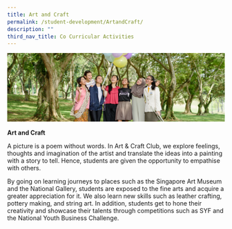 ```yaml
---
title: Art and Craft
permalink: /student-development/ArtandCraft/
description: ""
third_nav_title: Co Curricular Activities
---
```


![](/images/Visual-Performing-Arts-banner.jpg)

**Art and Craft**

A picture is a poem without words. In Art & Craft Club, we explore feelings, thoughts and imagination of the artist and translate the ideas into a painting with a story to tell. Hence, students are given the opportunity to empathise with others.

By going on learning journeys to places such as the Singapore Art Museum and the National Gallery, students are exposed to the fine arts and acquire a greater appreciation for it. We also learn new skills such as leather crafting, pottery making, and string art. In addition, students get to hone their creativity and showcase their talents through competitions such as SYF and the National Youth Business Challenge.